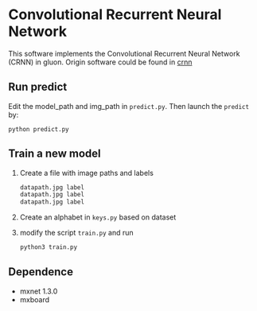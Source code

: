 Convolutional Recurrent Neural Network
======================================

This software implements the Convolutional Recurrent Neural Network (CRNN) in gluon.
Origin software could be found in [crnn](https://github.com/bgshih/crnn)

Run predict
--------
Edit the model_path and img_path in `predict.py`. Then launch the  `predict` by:

    python predict.py

Train a new model
-----------------
1. Create a file with image paths and labels

    ```sh
    datapath.jpg label
    datapath.jpg label
    datapath.jpg label
    ```

2. Create an alphabet in `keys.py` based on dataset 
 
3. modify the script `train.py` and run

    ```python
    python3 train.py
    ```

Dependence
----------
* mxnet 1.3.0
* mxboard
